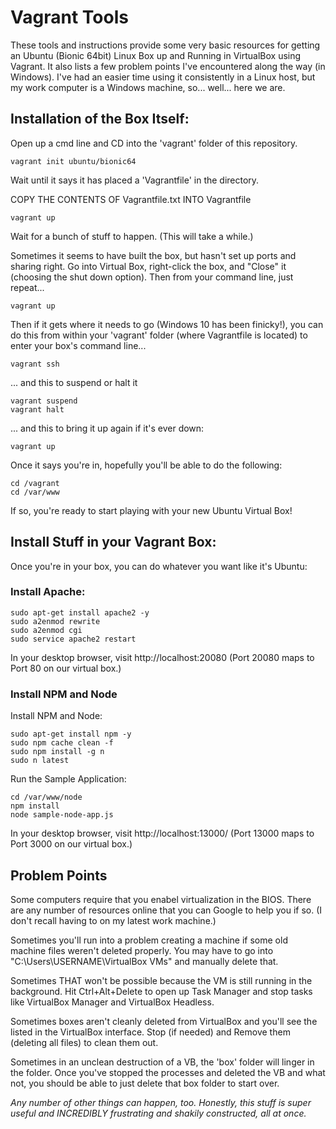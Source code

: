 
# Vagrant Tools

These tools and instructions provide some very basic resources for getting an Ubuntu (Bionic 64bit) Linux Box up and Running in VirtualBox using Vagrant. It also lists a few problem points I've encountered along the way (in Windows). I've had an easier time using it consistently in a Linux host, but my work computer is a Windows machine, so... well... here we are.

## Installation of the Box Itself:

Open up a cmd line and CD into the 'vagrant' folder of this repository.

```
vagrant init ubuntu/bionic64
```

Wait until it says it has placed a 'Vagrantfile' in the directory.

COPY THE CONTENTS OF Vagrantfile.txt INTO Vagrantfile

```
vagrant up
```

Wait for a bunch of stuff to happen. (This will take a while.)

Sometimes it seems to have built the box, but hasn't set up ports and sharing right. Go into Virtual Box, right-click the box, and "Close" it (choosing the shut down option). Then from your command line, just repeat...

```
vagrant up
```

Then if it gets where it needs to go (Windows 10 has been finicky!), you can do this from within your 'vagrant' folder (where Vagrantfile is located) to enter your box's command line...

```
vagrant ssh
```

... and this to suspend or halt it

```
vagrant suspend
vagrant halt
```

... and this to bring it up again if it's ever down:

```
vagrant up
```


Once it says you're in, hopefully you'll be able to do the following:

```
cd /vagrant
cd /var/www
```

If so, you're ready to start playing with your new Ubuntu Virtual Box!


## Install Stuff in your Vagrant Box:

Once you're in your box, you can do whatever you want like it's Ubuntu:

### Install Apache:

```
sudo apt-get install apache2 -y
sudo a2enmod rewrite
sudo a2enmod cgi
sudo service apache2 restart
```
In your desktop browser, visit http://localhost:20080
(Port 20080 maps to Port 80 on our virtual box.)

### Install NPM and Node

Install NPM and Node:

```
sudo apt-get install npm -y
sudo npm cache clean -f
sudo npm install -g n
sudo n latest
```

Run the Sample Application:

```
cd /var/www/node
npm install
node sample-node-app.js
```

In your desktop browser, visit http://localhost:13000/
(Port 13000 maps to Port 3000 on our virtual box.)




## Problem Points

Some computers require that you enabel virtualization in the BIOS. There are any number of resources online that you can Google to help you if so. (I don't recall having to on my latest work machine.)

Sometimes you'll run into a problem creating a machine if some old machine files weren't deleted properly. You may have to go into "C:\Users\USERNAME\VirtualBox VMs" and manually delete that.

Sometimes THAT won't be possible because the VM is still running in the background. Hit Ctrl+Alt+Delete to open up Task Manager and stop tasks like VirtualBox Manager and VirtualBox Headless.

Sometimes boxes aren't cleanly deleted from VirtualBox and you'll see the listed in the VirtualBox interface. Stop (if needed) and Remove them (deleting all files) to clean them out. 

Sometimes in an unclean destruction of a VB, the 'box' folder will linger in the folder. Once you've stopped the processes and deleted the VB and what not, you should be able to just delete that box folder to start over.

*Any number of other things can happen, too. Honestly, this stuff is super useful and INCREDIBLY frustrating and shakily constructed, all at once.*
